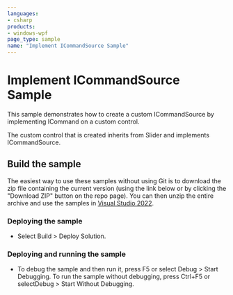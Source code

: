 ```yaml
---
languages:
- csharp
products:
- windows-wpf
page_type: sample
name: "Implement ICommandSource Sample"
---
```

# Implement ICommandSource Sample
This sample demonstrates how to create a custom ICommandSource by implementing ICommand on a custom control.

The custom control that is created inherits from Slider and implements ICommandSource.

## Build the sample
The easiest way to use these samples without using Git is to download the zip file containing the current version (using the link below or by clicking the "Download ZIP" button on the repo page). You can then unzip the entire archive and use the samples in [Visual Studio 2022](https://www.visualstudio.com/wpf-vs).

### Deploying the sample
- Select Build > Deploy Solution. 

### Deploying and running the sample
- To debug the sample and then run it, press F5 or select Debug >  Start Debugging. To run the sample without debugging, press Ctrl+F5 or selectDebug > Start Without Debugging. 


